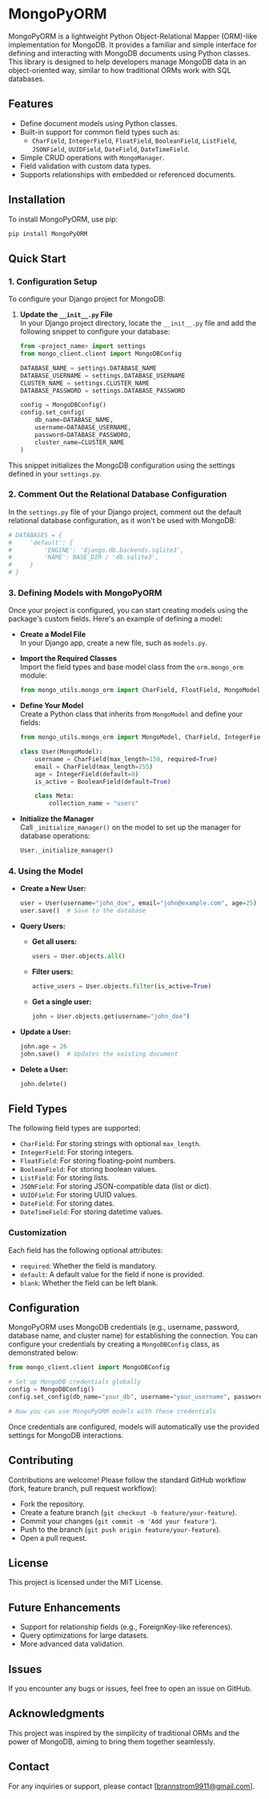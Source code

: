# MongoPyORM

MongoPyORM is a lightweight Python Object-Relational Mapper (ORM)-like implementation for MongoDB. It provides a familiar and simple interface for defining and interacting with MongoDB documents using Python classes. This library is designed to help developers manage MongoDB data in an object-oriented way, similar to how traditional ORMs work with SQL databases.

## Features

- Define document models using Python classes.
- Built-in support for common field types such as:
  - `CharField`, `IntegerField`, `FloatField`, `BooleanField`, `ListField`, `JSONField`, `UUIDField`, `DateField`, `DateTimeField`.
- Simple CRUD operations with `MongoManager`.
- Field validation with custom data types.
- Supports relationships with embedded or referenced documents.

## Installation

To install MongoPyORM, use pip:

```bash
pip install MongoPyORM
```

## Quick Start

### 1. Configuration Setup

To configure your Django project for MongoDB:

1. **Update the `__init__.py` File**  
   In your Django project directory, locate the `__init__.py` file and add the following snippet to configure your database:

   ```python
   from <project_name> import settings
   from mongo_client.client import MongoDBConfig

   DATABASE_NAME = settings.DATABASE_NAME
   DATABASE_USERNAME = settings.DATABASE_USERNAME
   CLUSTER_NAME = settings.CLUSTER_NAME
   DATABASE_PASSWORD = settings.DATABASE_PASSWORD

   config = MongoDBConfig()
   config.set_config(
       db_name=DATABASE_NAME, 
       username=DATABASE_USERNAME, 
       password=DATABASE_PASSWORD, 
       cluster_name=CLUSTER_NAME
   )
   ```

This snippet initializes the MongoDB configuration using the settings defined in your `settings.py`.

### 2. Comment Out the Relational Database Configuration

In the `settings.py` file of your Django project, comment out the default relational database configuration, as it won't be used with MongoDB:

```python
# DATABASES = {
#     'default': {
#         'ENGINE': 'django.db.backends.sqlite3',
#         'NAME': BASE_DIR / 'db.sqlite3',
#     }
# }
```

### 3. Defining Models with MongoPyORM

Once your project is configured, you can start creating models using the package's custom fields. Here's an example of defining a model:

- **Create a Model File**  
  In your Django app, create a new file, such as `models.py`.

- **Import the Required Classes**  
  Import the field types and base model class from the `orm.mongo_orm` module:

  ```python
  from mongo_utils.mongo_orm import CharField, FloatField, MongoModel, UUIDField
  ```

- **Define Your Model**  
  Create a Python class that inherits from `MongoModel` and define your fields:

  ```python
  from mongo_utils.mongo_orm import MongoModel, CharField, IntegerField, BooleanField

  class User(MongoModel):
      username = CharField(max_length=150, required=True)
      email = CharField(max_length=255)
      age = IntegerField(default=0)
      is_active = BooleanField(default=True)

      class Meta:
          collection_name = "users"
  ```

- **Initialize the Manager**  
  Call `_initialize_manager()` on the model to set up the manager for database operations:

  ```python
  User._initialize_manager()
  ```

### 4. Using the Model

- **Create a New User:**

  ```python
  user = User(username="john_doe", email="john@example.com", age=25)
  user.save()  # Save to the database
  ```

- **Query Users:**

  - **Get all users:**

    ```python
    users = User.objects.all()
    ```

  - **Filter users:**

    ```python
    active_users = User.objects.filter(is_active=True)
    ```

  - **Get a single user:**

    ```python
    john = User.objects.get(username="john_doe")
    ```

- **Update a User:**

  ```python
  john.age = 26
  john.save()  # Updates the existing document
  ```

- **Delete a User:**

  ```python
  john.delete()
  ```

## Field Types

The following field types are supported:

- `CharField`: For storing strings with optional `max_length`.
- `IntegerField`: For storing integers.
- `FloatField`: For storing floating-point numbers.
- `BooleanField`: For storing boolean values.
- `ListField`: For storing lists.
- `JSONField`: For storing JSON-compatible data (list or dict).
- `UUIDField`: For storing UUID values.
- `DateField`: For storing dates.
- `DateTimeField`: For storing datetime values.

### Customization

Each field has the following optional attributes:

- `required`: Whether the field is mandatory.
- `default`: A default value for the field if none is provided.
- `blank`: Whether the field can be left blank.

## Configuration

MongoPyORM uses MongoDB credentials (e.g., username, password, database name, and cluster name) for establishing the connection. You can configure your credentials by creating a `MongoDBConfig` class, as demonstrated below:

```python
from mongo_client.client import MongoDBConfig

# Set up MongoDB credentials globally
config = MongoDBConfig()
config.set_config(db_name="your_db", username="your_username", password="your_password", cluster_name="your_cluster")

# Now you can use MongoPyORM models with these credentials
```

Once credentials are configured, models will automatically use the provided settings for MongoDB interactions.

## Contributing

Contributions are welcome! Please follow the standard GitHub workflow (fork, feature branch, pull request workflow):

- Fork the repository.
- Create a feature branch (`git checkout -b feature/your-feature`).
- Commit your changes (`git commit -m 'Add your feature'`).
- Push to the branch (`git push origin feature/your-feature`).
- Open a pull request.

## License

This project is licensed under the MIT License.

## Future Enhancements

- Support for relationship fields (e.g., ForeignKey-like references).
- Query optimizations for large datasets.
- More advanced data validation.

## Issues

If you encounter any bugs or issues, feel free to open an issue on GitHub.

## Acknowledgments

This project was inspired by the simplicity of traditional ORMs and the power of MongoDB, aiming to bring them together seamlessly.

## Contact

For any inquiries or support, please contact [brannstrom9911@gmail.com].
